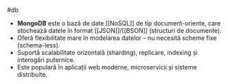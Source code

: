 #db
- **MongoDB** este o bază de date [[NoSQL]] de tip document-oriente, care stochează datele în format [[JSON]]/[[BSON]] (structuri de documente).
- Oferă flexibilitate mare în modelarea datelor – nu necesită scheme fixe (schema-less).
- Suportă scalabilitate orizontală (sharding), replicare, indexing și interogări puternice.
- Este populară în aplicații web moderne, microservicii și sisteme distribuite.

